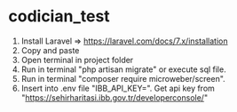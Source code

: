 # codician_test
1. Install Laravel => https://laravel.com/docs/7.x/installation
2. Copy and paste 
3. Open terminal in project folder
4. Run in terminal "php artisan migrate" or execute sql file.
5. Run in terminal "composer require microweber/screen".
6. Insert into .env file "IBB_API_KEY=". Get api key from "https://sehirharitasi.ibb.gov.tr/developerconsole/"
